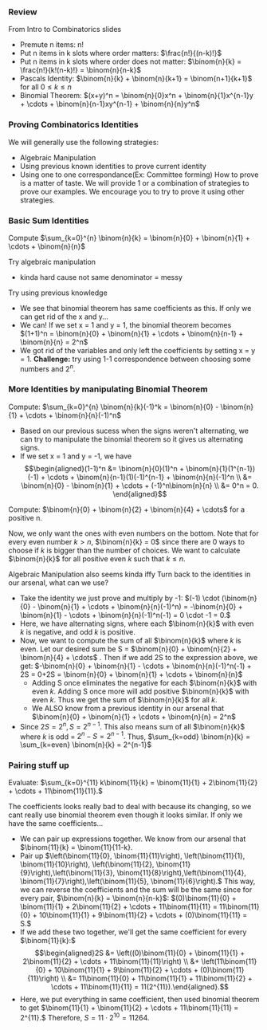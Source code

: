 ### Review
From Intro to Combinatorics slides
- Premute n items: n!
- Put n items in k slots where order matters: $\frac{n!}{(n-k)!}$
- Put n items in k slots where order does not matter: $\binom{n}{k} = \frac{n!}{k!(n-k)!} = \binom{n}{n-k}$
- Pascals Identity: $\binom{n}{k} + \binom{n}{k+1} = \binom{n+1}{k+1}$ for all $0 \le k \le n$
- Binomial Theorem: $(x+y)^n = \binom{n}{0}x^n + \binom{n}{1}x^{n-1}y + \cdots + \binom{n}{n-1}xy^{n-1} + \binom{n}{n}y^n$


### Proving Combinatorics Identities
We will generally use the following strategies:
- Algebraic Manipulation
- Using previous known identities to prove current identity
- Using one to one correspondance(Ex: Committee forming) 
How to prove is a matter of taste. We will provide 1 or a combination of strategies to prove our examples. We encourage you to try to prove it using other strategies.

### Basic Sum Identities
Compute $\sum_{k=0}^{n} \binom{n}{k} = \binom{n}{0} + \binom{n}{1} + \cdots + \binom{n}{n}$

Try algebraic manipulation
- kinda hard cause not same denominator = messy

Try using previous knowledge
- We see that binomial theorem has same coefficients as this. If only we can get rid of the x and y...
- We can! If we set x = 1 and y = 1, the binomial theorem becomes $(1+1)^n = \binom{n}{0} + \binom{n}{1} + \cdots + \binom{n}{n-1} + \binom{n}{n} = 2^n$
- We got rid of the variables and only left the coefficients by setting x = y = 1.
**Challenge:** try using 1-1 correspondence between choosing some numbers and $2^n$.

### More Identities by manipulating Binomial Theorem
Compute: $\sum_{k=0}^{n} \binom{n}{k}(-1)^k = \binom{n}{0} - \binom{n}{1} + \cdots + \binom{n}{n}(-1)^n$

- Based on our previous sucess when the signs weren't alternating, we can try to manipulate the binomial theorem so it gives us alternating signs.
- If we set x = 1 and y = -1, we have 
	$$\begin{aligned}(1-1)^n &= \binom{n}{0}(1)^n + \binom{n}{1}(1^{n-1})(-1) + \cdots + \binom{n}{n-1}(1)(-1)^{n-1} + \binom{n}{n}(-1)^n \\ &= \binom{n}{0} - \binom{n}{1} + \cdots + (-1)^n\binom{n}{n} \\ &= 0^n = 0. \end{aligned}$$

Compute: $\binom{n}{0} + \binom{n}{2} + \binom{n}{4} + \cdots$ for a positive n.

Now, we only want the ones with even numbers on the bottom. Note that for every even number $k > n$, $\binom{n}{k} = 0$ since there are 0 ways to choose if $k$ is bigger than the number of choices.
We want to calculate $\binom{n}{k}$ for all positive even $k$ such that $k \le n$.

Algebraic Manipulation also seems kinda iffy 
Turn back to the identities in our arsenal, what can we use?
- Take the identity we just prove and multiply by -1: $(-1) \cdot (\binom{n}{0} - \binom{n}{1} + \cdots + \binom{n}{n}(-1)^n) = -\binom{n}{0} + \binom{n}{1} - \cdots + \binom{n}{n}(-1)^n(-1) = 0 \cdot -1 = 0.$
- Here, we have alternating signs, where each $\binom{n}{k}$ with even $k$ is negative, and odd $k$ is positive.
- Now, we want to compute the sum of all $\binom{n}{k}$ where $k$ is even. Let our desired sum be S = $\binom{n}{0} + \binom{n}{2} + \binom{n}{4} + \cdots$ . Then if we add 2S to the expression above, we get: $-\binom{n}{0} + \binom{n}{1} - \cdots + \binom{n}{n}(-1)^n(-1) + 2S = 0+2S = \binom{n}{0} + \binom{n}{1} + \cdots + \binom{n}{n}$
	- Adding S once eliminates the negative for each $\binom{n}{k}$ with even $k$. Adding S once more will add positive $\binom{n}{k}$ with even $k$. Thus we get the sum of $\binom{n}{k}$ for all $k$.
	- We ALSO know from a previous identity in our arsenal that $\binom{n}{0} + \binom{n}{1} + \cdots + \binom{n}{n} = 2^n$
- Since $2S = 2^n, S = 2^{n-1}.$ This also means sum of all $\binom{n}{k}$ where $k$ is odd = $2^n - S = 2^{n-1}.$
Thus, $\sum_{k=odd} \binom{n}{k} = \sum_{k=even} \binom{n}{k} = 2^{n-1}$ 
### Pairing stuff up

Evaluate: $\sum_{k=0}^{11} k\binom{11}{k} = \binom{11}{1} + 2\binom{11}{2} + \cdots + 11\binom{11}{11}.$

The coefficients looks really bad to deal with because its changing, so we cant really use binomial theorem even though it looks similar.
If only we have the same coefficients...
- We can pair up expressions together. We know from our arsenal that $\binom{11}{k} = \binom{11}{11-k}.
- Pair up $\left(\binom{11}{0}, \binom{11}{11}\right), \left(\binom{11}{1}, \binom{11}{10}\right), \left(\binom{11}{2}, \binom{11}{9}\right),\left(\binom{11}{3}, \binom{11}{8}\right),\left(\binom{11}{4}, \binom{11}{7}\right),\left(\binom{11}{5}, \binom{11}{6}\right).$ This way, we can reverse the coefficients and the sum will be the same since for every pair, $\binom{n}{k} = \binom{n}{n-k}$: $(0)\binom{11}{0} + \binom{11}{1} + 2\binom{11}{2} + \cdots + 11\binom{11}{11} = 11\binom{11}{0} + 10\binom{11}{1} + 9\binom{11}{2} + \cdots + (0)\binom{11}{11} = S.$
- If we add these two together, we'll get the same coefficient for every $\binom{11}{k}:$ 
$$\begin{aligned}2S &= \left((0)\binom{11}{0} + \binom{11}{1} + 2\binom{11}{2} + \cdots + 11\binom{11}{11}\right) \\ &+ \left(11\binom{11}{0} + 10\binom{11}{1} + 9\binom{11}{2} + \cdots + (0)\binom{11}{11}\right) \\ &= 11\binom{11}{0} + 11\binom{11}{1} + 11\binom{11}{2} + \cdots + 11\binom{11}{11} = 11(2^{11}).\end{aligned}.$$
- Here, we put everything in same coefficient, then used binomial theorem to get $\binom{11}{1} + \binom{11}{2} + \cdots + 11\binom{11}{11} = 2^{11}.$
Therefore, $S = 11 \cdot 2^{10} = 11264.$
